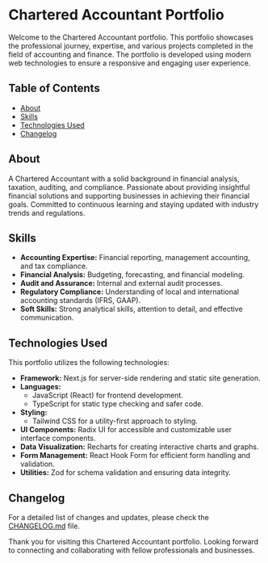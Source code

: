 # Chartered Accountant Portfolio

Welcome to the Chartered Accountant portfolio. This portfolio showcases the professional journey, expertise, and various projects completed in the field of accounting and finance. The portfolio is developed using modern web technologies to ensure a responsive and engaging user experience.

## Table of Contents

- [About](#about)
- [Skills](#skills)
- [Technologies Used](#technologies-used)
- [Changelog](#changelog)

## About

A Chartered Accountant with a solid background in financial analysis, taxation, auditing, and compliance. Passionate about providing insightful financial solutions and supporting businesses in achieving their financial goals. Committed to continuous learning and staying updated with industry trends and regulations.

## Skills

- **Accounting Expertise:** Financial reporting, management accounting, and tax compliance.
- **Financial Analysis:** Budgeting, forecasting, and financial modeling.
- **Audit and Assurance:** Internal and external audit processes.
- **Regulatory Compliance:** Understanding of local and international accounting standards (IFRS, GAAP).
- **Soft Skills:** Strong analytical skills, attention to detail, and effective communication.

## Technologies Used

This portfolio utilizes the following technologies:

- **Framework:** Next.js for server-side rendering and static site generation.
- **Languages:** 
  - JavaScript (React) for frontend development.
  - TypeScript for static type checking and safer code.
- **Styling:** 
  - Tailwind CSS for a utility-first approach to styling.
- **UI Components:** Radix UI for accessible and customizable user interface components.
- **Data Visualization:** Recharts for creating interactive charts and graphs.
- **Form Management:** React Hook Form for efficient form handling and validation.
- **Utilities:** Zod for schema validation and ensuring data integrity.

## Changelog

For a detailed list of changes and updates, please check the [CHANGELOG.md](CHANGELOG.md) file.

Thank you for visiting this Chartered Accountant portfolio. Looking forward to connecting and collaborating with fellow professionals and businesses.
